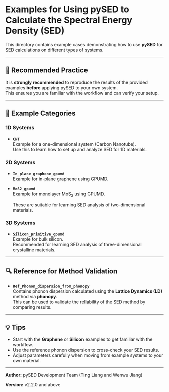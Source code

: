 # Examples for Using pySED to Calculate the Spectral Energy Density (SED)

This directory contains example cases demonstrating how to use **pySED** for SED calculations on different types of systems.

---

## 📌 Recommended Practice
It is **strongly recommended** to reproduce the results of the provided examples **before** applying pySED to your own system.  
This ensures you are familiar with the workflow and can verify your setup.

---

## 📂 Example Categories

### 1D Systems
- **`CNT`**  
  Example for a one-dimensional system (Carbon Nanotube).  
  Use this to learn how to set up and analyze SED for 1D materials.

### 2D Systems
- **`In_plane_graphene_gpumd`**  
  Example for in-plane graphene using GPUMD.  
  
- **`MoS2_gpumd`**  
  Example for monolayer MoS<sub>2</sub> using GPUMD.  
  
  These are suitable for learning SED analysis of two-dimensional materials.

### 3D Systems
- **`Silicon_primitive_gpumd`**  
  Example for bulk silicon.  
  Recommended for learning SED analysis of three-dimensional crystalline materials.

---

## 🔍 Reference for Method Validation
- **`Ref_Phonon_dispersion_from_phonopy`**  
  Contains phonon dispersion calculated using the **Lattice Dynamics (LD)** method via **phonopy**.  
  This can be used to validate the reliability of the SED method by comparing results.

---

## 💡 Tips
- Start with the **Graphene** or **Silicon** examples to get familiar with the workflow.
- Use the reference phonon dispersion to cross-check your SED results.
- Adjust parameters carefully when moving from example systems to your own material.

---

**Author:** pySED Development Team (Ting Liang and Wenwu Jiang) 

**Version:** v2.2.0 and above